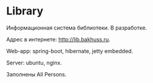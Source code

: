 # Library
Информационная система библиотеки. В разработке.

Адрес в интернете: http://lib.bakhuss.ru.

Web-app: spring-boot, hibernate, jetty embedded.

Server: ubuntu, nginx.

Заполнены All Persons.
